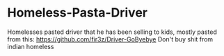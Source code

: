 # Homeless-Pasta-Driver
Homelesses pasted driver that he has been selling to kids, mostly pasted from this: https://github.com/fir3z/Driver-GoByebye
Don't buy shit from indian homeless
